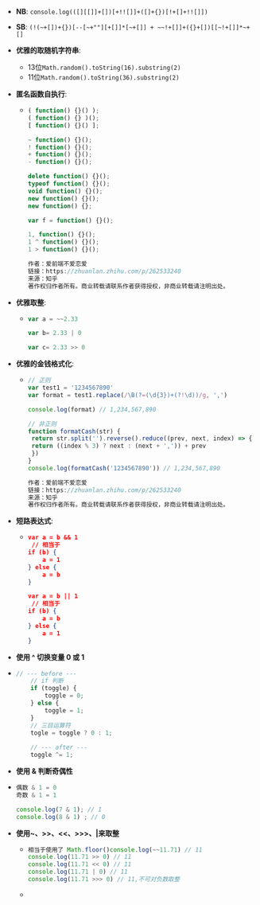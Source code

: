 * **NB**: `console.log(([][[]]+[])[+!![]]+([]+{})[!+[]+!![]])`

* **SB**: `(!(~+[])+{})[--[~+""][+[]]*[~+[]] + ~~!+[]]+({}+[])[[~!+[]]*~+[]`

* **优雅的取随机字符串**: 

  * 13位`Math.random().toString(16).substring(2)`
  * 11位`Math.random().toString(36).substring(2)`

* **匿名函数自执行**: 

  * ```js
    ( function() {}() );
    ( function() {} )();
    [ function() {}() ];
    
    ~ function() {}();
    ! function() {}();
    + function() {}();
    - function() {}();
    
    delete function() {}();
    typeof function() {}();
    void function() {}();
    new function() {}();
    new function() {};
    
    var f = function() {}();
    
    1, function() {}();
    1 ^ function() {}();
    1 > function() {}();
    
    作者：爱前端不爱恋爱
    链接：https://zhuanlan.zhihu.com/p/262533240
    来源：知乎
    著作权归作者所有。商业转载请联系作者获得授权，非商业转载请注明出处。
    ```

* **优雅取整**: 

  * ```js
    var a = ~~2.33
    
    var b= 2.33 | 0
    
    var c= 2.33 >> 0
    ```

* **优雅的金钱格式化**: 

  * ```js
    // 正则
    var test1 = '1234567890'
    var format = test1.replace(/\B(?=(\d{3})+(?!\d))/g, ',')
    
    console.log(format) // 1,234,567,890
    
    // 非正则
    function formatCash(str) {
     return str.split('').reverse().reduce((prev, next, index) => {
     return ((index % 3) ? next : (next + ',')) + prev
     })
    }
    console.log(formatCash('1234567890')) // 1,234,567,890
    
    作者：爱前端不爱恋爱
    链接：https://zhuanlan.zhihu.com/p/262533240
    来源：知乎
    著作权归作者所有。商业转载请联系作者获得授权，非商业转载请注明出处。
    ```

* **短路表达式**: 

  * ```json
    var a = b && 1
     // 相当于
    if (b) {
        a = 1
    } else {
        a = b
    }
    
    var a = b || 1
     // 相当于
    if (b) {
        a = b
    } else {
        a = 1
    }
    ```

*  **使用 ^ 切换变量 0 或 1**

  * ```js
    // --- before ---
        // if 判断
        if (toggle) {
            toggle = 0;
        } else {
            toggle = 1;
        }
        // 三目运算符
        togle = toggle ? 0 : 1;
        
        // --- after ---
        toggle ^= 1;
    ```

*  **使用 & 判断奇偶性**

  * ```js
    偶数 & 1 = 0
    奇数 & 1 = 1
    
    console.log(7 & 1); // 1
    console.log(8 & 1) ; // 0
    ```

* **使用~、>>、<<、>>>、|来取整**

  * ```js
    相当于使用了 Math.floor()console.log(~~11.71) // 11
    console.log(11.71 >> 0) // 11
    console.log(11.71 << 0) // 11
    console.log(11.71 | 0) // 11
    console.log(11.71 >>> 0) // 11,不可对负数取整
    ```

  * 





